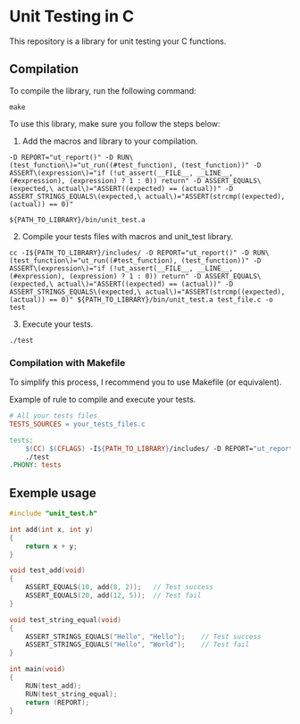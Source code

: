 # Unit Testing in C

This repository is a library for unit testing your C functions.

## Compilation

To compile the library, run the following command:

```shell
make
```

To use this library, make sure you follow the steps below:

1. Add the macros and library to your compilation.

```
-D REPORT="ut_report()" -D RUN\(test_function\)="ut_run((#test_function), (test_function))" -D ASSERT\(expression\)="if (!ut_assert(__FILE__, __LINE__, (#expression), (expression) ? 1 : 0)) return" -D ASSERT_EQUALS\(expected,\ actual\)="ASSERT((expected) == (actual))" -D ASSERT_STRINGS_EQUALS\(expected,\ actual\)="ASSERT(strcmp((expected),(actual)) == 0)"
```

```
${PATH_TO_LIBRARY}/bin/unit_test.a
```

2. Compile your tests files with macros and unit_test library.

```shell
cc -I${PATH_TO_LIBRARY}/includes/ -D REPORT="ut_report()" -D RUN\(test_function\)="ut_run((#test_function), (test_function))" -D ASSERT\(expression\)="if (!ut_assert(__FILE__, __LINE__, (#expression), (expression) ? 1 : 0)) return" -D ASSERT_EQUALS\(expected,\ actual\)="ASSERT((expected) == (actual))" -D ASSERT_STRINGS_EQUALS\(expected,\ actual\)="ASSERT(strcmp((expected),(actual)) == 0)" ${PATH_TO_LIBRARY}/bin/unit_test.a test_file.c -o test
```

3. Execute your tests.

```shell
./test
```

### Compilation with Makefile

To simplify this process, I recommend you to use Makefile (or equivalent).

Example of rule to compile and execute your tests.

```makefile
# All your tests files
TESTS_SOURCES = your_tests_files.c

tests:
    $(CC) $(CFLAGS) -I${PATH_TO_LIBRARY}/includes/ -D REPORT="ut_report()" -D RUN\(test_function\)="ut_run((#test_function), (test_function))" -D ASSERT\(expression\)="if (!ut_assert(__FILE__, __LINE__, (#expression), (expression) ? 1 : 0)) return" -D ASSERT_EQUALS\(expected,\ actual\)="ASSERT((expected) == (actual))" -D ASSERT_STRINGS_EQUALS\(expected,\ actual\)="ASSERT(strcmp((expected),(actual)) == 0)" ${PATH_TO_LIBRARY}/bin/unit_test.a $(TESTS_SOURCES) -o test
    ./test
.PHONY: tests
```

## Exemple usage

```c
#include "unit_test.h"

int add(int x, int y)
{
    return x + y;
}

void test_add(void)
{
    ASSERT_EQUALS(10, add(8, 2));   // Test success
    ASSERT_EQUALS(20, add(12, 5));  // Test fail
}

void test_string_equal(void)
{
    ASSERT_STRINGS_EQUALS("Hello", "Hello");    // Test success
    ASSERT_STRINGS_EQUALS("Hello", "World");    // Test fail
}

int main(void)
{
    RUN(test_add);
    RUN(test_string_equal);
    return (REPORT);
}
```
